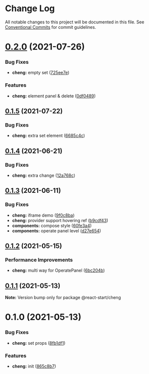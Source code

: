 # Change Log

All notable changes to this project will be documented in this file.
See [Conventional Commits](https://conventionalcommits.org) for commit guidelines.

# [0.2.0](https://github.com/zxeryu/react-start/compare/@react-start/cheng@0.1.5...@react-start/cheng@0.2.0) (2021-07-26)

### Bug Fixes

- **cheng:** empty set ([725ee7e](https://github.com/zxeryu/react-start/commit/725ee7e5decee77ad133a5eec4867c187e0c84cc))

### Features

- **cheng:** element panel & delete ([0df0489](https://github.com/zxeryu/react-start/commit/0df0489c5b101ab3405884160b0c6e1b9121c845))

## [0.1.5](https://github.com/zxeryu/react-start/compare/@react-start/cheng@0.1.4...@react-start/cheng@0.1.5) (2021-07-22)

### Bug Fixes

- **cheng:** extra set element ([6685c4c](https://github.com/zxeryu/react-start/commit/6685c4c46325f072e359c14d8dbd0619572c1278))

## [0.1.4](https://github.com/zxeryu/react-start/compare/@react-start/cheng@0.1.3...@react-start/cheng@0.1.4) (2021-06-21)

### Bug Fixes

- **cheng:** extra change ([12a768c](https://github.com/zxeryu/react-start/commit/12a768ce15440342643ce9cd069235c64b34ad8d))

## [0.1.3](https://github.com/zxeryu/react-start/compare/@react-start/cheng@0.1.2...@react-start/cheng@0.1.3) (2021-06-11)

### Bug Fixes

- **cheng:** iframe demo ([9f0c8ba](https://github.com/zxeryu/react-start/commit/9f0c8ba3fe56a0ab83f4596477c997d8eb4819d9))
- **cheng:** provider support hovering ref ([b9cdf43](https://github.com/zxeryu/react-start/commit/b9cdf434d42fe041f626a789ccada71e5147dddb))
- **components:** compose style ([60fe3a4](https://github.com/zxeryu/react-start/commit/60fe3a4dfa258f6577180a6c4c3d3cb77c4119fb))
- **components:** operate panel level ([d27e654](https://github.com/zxeryu/react-start/commit/d27e654623ab2d0cf5d2cb1dd13e0a244c33c7bd))

## [0.1.2](https://github.com/zxeryu/react-start/compare/@react-start/cheng@0.1.1...@react-start/cheng@0.1.2) (2021-05-15)

### Performance Improvements

- **cheng:** multi way for OperatePanel ([6bc204b](https://github.com/zxeryu/react-start/commit/6bc204b6d0bdfcd49c4dc40a8a2e6c6b710b8ee9))

## [0.1.1](https://github.com/zxeryu/react-start/compare/@react-start/cheng@0.1.0...@react-start/cheng@0.1.1) (2021-05-13)

**Note:** Version bump only for package @react-start/cheng

# 0.1.0 (2021-05-13)

### Bug Fixes

- **cheng:** set props ([8fb1df1](https://github.com/zxeryu/react-start/commit/8fb1df13a877f3f0bf6fb59ab79a92fa2f6a1636))

### Features

- **cheng:** init ([865c8b7](https://github.com/zxeryu/react-start/commit/865c8b7b0fcf5ecbba86d7ca4cca3e4a480b7944))
